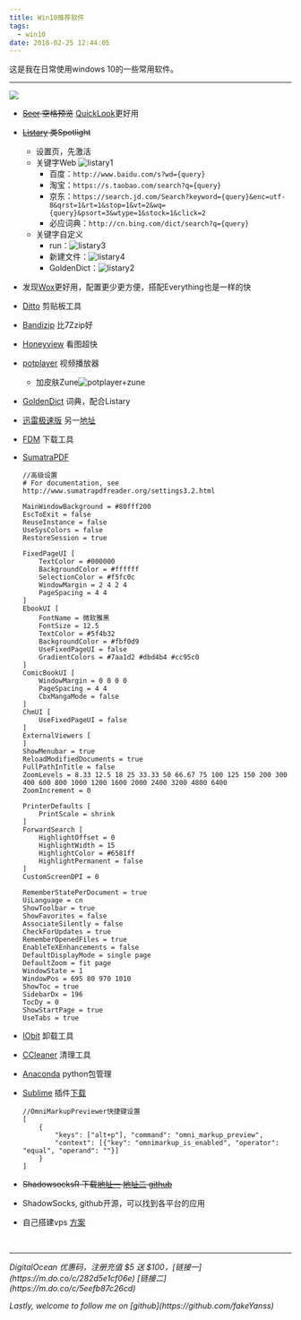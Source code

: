 ```yaml
---
title: Win10推荐软件
tags:
  - win10
date: 2018-02-25 12:44:05
---
```

这是我在日常使用windows 10的一些常用软件。
<!-- more -->

---

![](https://raw.githubusercontent.com/fakeYanss/imgplace/master/2019/20190429231453.png)

- ~~[Seer](http://1218.io/) 空格预览~~ [QuickLook](https://pooi.moe/QuickLook/)更好用

- ~~[Listary](http://www.listary.com/download) 类Spotlight~~

  - 设置页，先激活
  - 关键字Web
    ![listary1](https://raw.githubusercontent.com/fakeYanss/imgplace/master/2019/20190429231527.png)
    - 百度：`http://www.baidu.com/s?wd={query}`
    - 淘宝：`https://s.taobao.com/search?q={query}`
    - 京东：`https://search.jd.com/Search?keyword={query}&enc=utf-8&qrst=1&rt=1&stop=1&vt=2&wq={query}&psort=3&wtype=1&stock=1&click=2`
    - 必应词典：`http://cn.bing.com/dict/search?q={query}`
  - 关键字自定义
    - run：![listary3](https://raw.githubusercontent.com/fakeYanss/imgplace/master/2019/20190429231559.png)
    - 新建文件：![listary4](https://raw.githubusercontent.com/fakeYanss/imgplace/master/2019/20190429231614.png)
    - GoldenDict：![listary2](https://raw.githubusercontent.com/fakeYanss/imgplace/master/2019/20190429231627.png)

- 发现[Wox](http://www.wox.one/)更好用，配置更少更方便，搭配Everything也是一样的快

- [Ditto](http://ditto-cp.sourceforge.net/) 剪贴板工具

- [Bandizip](https://www.bandisoft.com/bandizip/cn/) 比7Zzip好

- [Honeyview](https://www.bandisoft.com/honeyview/cn/) 看图超快

- [potplayer](https://potplayer.daum.net/) 视频播放器

  - 加皮肤Zune![potplayer+zune](https://raw.githubusercontent.com/fakeYanss/imgplace/master/2019/20190429231658.png)

- [GoldenDict](http://goldendict.org/) 词典，配合Listary

- [迅雷极速版](https://pc.qq.com/detail/0/detail_12860.html) 另一[地址](https://www.zhihu.com/question/52853014)

- [FDM](https://www.freedownloadmanager.org/) 下载工具

- [SumatraPDF](https://www.sumatrapdfreader.org/)

    ```
    //高级设置
    # For documentation, see http://www.sumatrapdfreader.org/settings3.2.html
    
    MainWindowBackground = #80fff200
    EscToExit = false
    ReuseInstance = false
    UseSysColors = false
    RestoreSession = true
    
    FixedPageUI [
    	TextColor = #000000
    	BackgroundColor = #ffffff
    	SelectionColor = #f5fc0c
    	WindowMargin = 2 4 2 4
    	PageSpacing = 4 4
    ]
    EbookUI [
    	FontName = 微软雅黑
    	FontSize = 12.5
    	TextColor = #5f4b32
    	BackgroundColor = #fbf0d9
    	UseFixedPageUI = false
    	GradientColors = #7aa1d2 #dbd4b4 #cc95c0
    ]
    ComicBookUI [
    	WindowMargin = 0 0 0 0
    	PageSpacing = 4 4
    	CbxMangaMode = false
    ]
    ChmUI [
    	UseFixedPageUI = false
    ]
    ExternalViewers [
    ]
    ShowMenubar = true
    ReloadModifiedDocuments = true
    FullPathInTitle = false
    ZoomLevels = 8.33 12.5 18 25 33.33 50 66.67 75 100 125 150 200 300 400 600 800 1000 1200 1600 2000 2400 3200 4800 6400
    ZoomIncrement = 0
    
    PrinterDefaults [
    	PrintScale = shrink
    ]
    ForwardSearch [
    	HighlightOffset = 0
    	HighlightWidth = 15
    	HighlightColor = #6581ff
    	HighlightPermanent = false
    ]
    CustomScreenDPI = 0
    
    RememberStatePerDocument = true
    UiLanguage = cn
    ShowToolbar = true
    ShowFavorites = false
    AssociateSilently = false
    CheckForUpdates = true
    RememberOpenedFiles = true
    EnableTeXEnhancements = false
    DefaultDisplayMode = single page
    DefaultZoom = fit page
    WindowState = 1
    WindowPos = 695 80 970 1010
    ShowToc = true
    SidebarDx = 196
    TocDy = 0
    ShowStartPage = true
    UseTabs = true
    ```

- [IObit](https://www.iobit.com/en/products.php) 卸载工具

- [CCleaner](https://www.ccleaner.com/ccleaner) 清理工具

- [Anaconda](https://anaconda.org/) python包管理

- [Sublime](https://www.sublimetext.com/) 插件[下载](http://pic.yanss.top/Sublime插件.7z)

    ```
    //OmniMarkupPreviewer快捷键设置
    [
    	{
            "keys": ["alt+p"], "command": "omni_markup_preview",
            "context": [{"key": "omnimarkup_is_enabled", "operator": "equal", "operand": ""}]
        }
    ]
    ```

- ~~ShadowsocksR 下载[地址一](https://dl.onetive.com/) [地址二](http://shiyu.pro/archives/ssr-apk.html) [github](https://github.com/shadowsocksrr/shadowsocksr)~~

- ShadowSocks, github开源，可以找到各平台的应用

- 自己搭建vps [方案](http://shiyu.pro/archives/shadowsocks.html)

<br>

---
<p id="div-border-left-red"><i>DigitalOcean 优惠码，注册充值 $5 送 $100，[链接一](https://m.do.co/c/282d5e1cf06e) [链接二](https://m.do.co/c/5eefb87c26cd)</i></span>
<p id="div-border-left-red"><i>Lastly, welcome to follow me on [github](https://github.com/fakeYanss)</i></p>